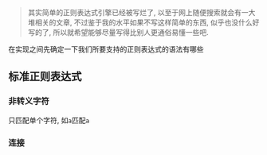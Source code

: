 > 其实简单的正则表达式引擎已经被写烂了, 以至于网上随便搜索就会有一大堆相关的文章, 不过鉴于我的水平如果不写这样简单的东西, 似乎也没什么好写的了, 所以就希望能够尽量写得比别人更通俗易懂一些吧.

在实现之间先确定一下我们所要支持的正则表达式的语法有哪些

## 标准正则表达式

### 非转义字符

只匹配单个字符, 如`a`匹配`a`

### 连接
